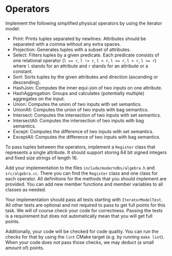 # Operators

Implement the following simplified physical operators by using the iterator model:

* Print: Prints tuples separated by newlines. Attributes should be separated
  with a comma without any extra spaces.
* Projection: Generates tuples with a subset of attributes.
* Select: Filters tuples by a given predicate. Each predicate consists of one
  relational operator (`l == r`, `l != r`, `l < r`, `l <= r`, `l > r`, `l >= r`)
  where `l` stands for an attribute and `r` stands for an attribute or a
  constant.
* Sort: Sorts tuples by the given attributes and direction (ascending or
  descending).
* HashJoin: Computes the inner equi-join of two inputs on one attribute.
* HashAggregation: Groups and calculates (potentially multiple) aggregates on
  the input.
* Union: Computes the union of two inputs with set semantics.
* UnionAll: Computes the union of two inputs with bag semantics.
* Intersect: Computes the intersection of two inputs with set semantics.
* IntersectAll: Computes the intersection of two inputs with bag semantics.
* Except: Computes the difference of two inputs with set semantics.
* ExceptAll: Computes the difference of two inputs with bag semantics.

To pass tuples between the operators, implement a `Register` class that
represents a single attribute. It should support storing 64 bit signed integers
and fixed size strings of length 16.

Add your implementation to the files `include/moderndbs/algebra.h` and
`src/algebra.cc`. There you can find the `Register` class and one class for
each operator. All definitions for the methods that you should implement are
provided. You can add new member functions and member variables to all classes
as needed.

Your implementation should pass all tests starting with `IteratorModelTest`.
All other tests are optional and not required to pass to get full points for
this task. We will of course check your code for correctness. Passing the tests
is a requirement but does not automatically mean that you will get full points.

Additionally, your code will be checked for code quality. You can run the
checks for that by using the `lint` CMake target (e.g. by running `make lint`).
When your code does not pass those checks, we may deduct (a small amount of)
points.
